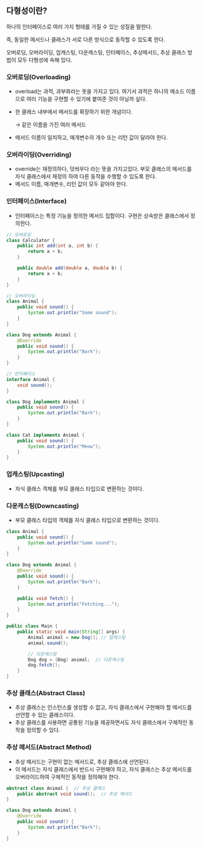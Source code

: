 ## 다형성이란?

하나의 인터페이스로 여러 가지 형태를 가질 수 있는 성질을 말한다.

즉, 동일한 메서드나 클래스가 서로 다른 방식으로 동작할 수 있도록 한다.

오버로딩, 오버라이딩, 업캐스팅, 다운캐스팅, 인터페이스, 추상메서드, 추상 클래스 방법이 모두 다형성에 속해 있다.

### 오버로딩(Overloading)

- overload는 과적, 과부화라는 뜻을 가지고 있다. 여기서 과적은 하나의 메소드 이름으로 여러 기능을 구현할 수 있기에 붙여준 것이 아닐까 싶다.
- 한 클래스 내부에서 메서드를 확장하기 위한 개념이다.

  → 같은 이름을 가진 여러 메서드

- 메서드 이름이 일치하고, 매개변수의 개수 또는 리턴 값이 달라야 한다.

### 오버라이딩(Overriding)

- override는 재정의하다, 덧씌우다 라는 뜻을 가지고있다. 부모 클래스의 메서드를 자식 클래스에서 재정의 하여 다른 동작을 수행할 수 있도록 한다.
- 메서드 이름, 매개변수, 리턴 값이 모두 같아야 한다.

### **인터페이스(Interface)**

- 인터페이스는 특정 기능을 정의한 메서드 집합이다. 구현은 상속받은 클래스에서 정의한다.

```java
// 오버로딩
class Calculator {
    public int add(int a, int b) {
        return a + b;
    }

    public double add(double a, double b) {
        return a + b;
    }
}

// 오버라이딩
class Animal {
    public void sound() {
        System.out.println("Some sound");
    }
}

class Dog extends Animal {
    @Override
    public void sound() {
        System.out.println("Bark");
    }
}

// 인터페이스
interface Animal {
    void sound();
}

class Dog implements Animal {
    public void sound() {
        System.out.println("Bark");
    }
}

class Cat implements Animal {
    public void sound() {
        System.out.println("Meow");
    }
}
```

### 업캐스팅(Upcasting)
- 자식 클래스 객체를 부모 클래스 타입으로 변환하는 것이다.

### 다운캐스팅(Downcasting)
- 부모 클래스 타입의 객체를 자식 클래스 타입으로 변환하는 것이다.
```java
class Animal {
    public void sound() {
        System.out.println("Some sound");
    }
}

class Dog extends Animal {
    @Override
    public void sound() {
        System.out.println("Bark");
    }

    public void fetch() {
        System.out.println("Fetching...");
    }
}

public class Main {
    public static void main(String[] args) {
        Animal animal = new Dog(); // 업캐스팅
        animal.sound(); 

        // 다운캐스팅
        Dog dog = (Dog) animal;  // 다운캐스팅
        dog.fetch();  
    }
}
```
### 추상 클래스(Abstract Class)
- 추상 클래스는 인스턴스를 생성할 수 없고, 자식 클래스에서 구현해야 할 메서드를 선언할 수 있는 클래스이다.
- 추상 클래스를 사용하면 공통된 기능을 제공하면서도 자식 클래스에서 구체적인 동작을 정의할 수 있다.

### 추상 메서드(Abstract Method)
- 추상 메서드는 구현이 없는 메서드로, 추상 클래스에 선언된다.
- 이 메서드는 자식 클래스에서 반드시 구현해야 하고, 자식 클래스는 추상 메서드를 오버라이드하여 구체적인 동작을 정의해야 한다.
```java
abstract class Animal {  // 추상 클래스
    public abstract void sound();  // 추상 메서드
}

class Dog extends Animal {
    @Override
    public void sound() {
        System.out.println("Bark");
    }
}
```